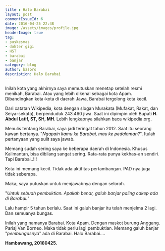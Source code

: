 ```yaml
---
title : Halo Barabai
layout: post
commentIssueId: 6 
date: 2016-04-25 22:48
image: /assets/images/profile.jpg
headerImage: true
tag:
- puskesmas
- dokter gigi
- HST
- barabai
- banjar
category: blog
author: basoro
description: Halo Barabai
---
```


Inilah kota yang akhirnya saya memutuskan menetap setelah resmi menikah, Barabai. Atau yang lebih dikenal sebagai kota Apam. Dibandingkan kota-kota di daerah Jawa, Barabai tergolong kota kecil. 

Dari catatan Wikipedia, kota dengan slogan Murakata (Mufakat, Rakat, dan Seiya-sekata), berpenduduk 243.460 jiwa. Saat ini dipimpin oleh Bupati **H. Abdul Latif, ST, SH, MH**. Lebih lengkapnya silahkan baca wikipedia.org.

Menulis tentang Barabai, saya jadi teringat tahun 2012. Saat itu seorang kawan bertanya. 
"*Ngapain kamu ke Barabai, mau ke pedalaman?*".
Itulah pertanyaan yang sulit saya jawab. 

Memang sudah sering saya ke beberapa daerah di Indonesia. Khusus Kalimantan, bisa dibilang sangat sering. Rata-rata punya kekhas-an sendiri. Tapi Barabai..!!! 

Kota ini memang kecil. Tidak ada aktifitas pertambangan. PAD nya juga tidak seberapa.  

Maka, saya putuskan untuk menjawabnya dengan seloroh.

"*Untuk sebuah pembuktian. Apakah benar, galuh banjar paling cakep ada di Barabai.*"

Lalu hampir 5 tahun berlalu. Saat ini galuh banjar itu telah menjelma 2 lagi. Dan semuanya bungas.

Inilah yang namanya Barabai. Kota Apam. Dengan maskot burung Anggang. Parisj Van Borneo. Maka tidak perlu lagi pembuktian. Memang galuh banjar "*pembungasnya*" ada di Barabai. Halo Barabai....

**Hambawang, 20160425.**
